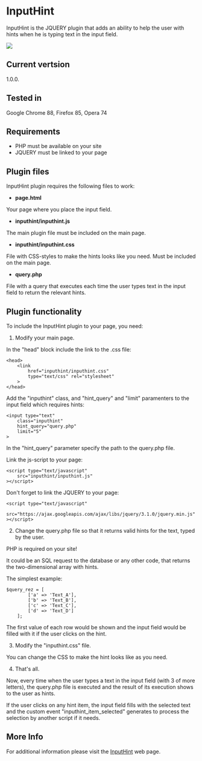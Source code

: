 # InputHint
InputHint is the JQUERY plugin that adds an ability to help the user with hints when he is typing text in the input field.

<img src="https://progr.interplanety.org/wp-content/upload_content/2021/02/preview_00_1200x600-400x200.jpg"><p>

Current vertsion
-
1.0.0.

Tested in
-
Google Chrome 88, Firefox 85, Opera 74

Requirements
-
- PHP must be available on your site
- JQUERY must be linked to your page

Plugin files
-
InputHint plugin requires the following files to work:

- <b>page.html</b>

Your page where you place the input field.

- <b>inputhint/inputhint.js</b>

The main plugin file must be included on the main page.

- <b>inputhint/inputhint.css</b>

File with CSS-styles to make the hints looks like you need. Must be included on the main page.

- <b>query.php</b>

File with a query that executes each time the user types text in the input field to return the relevant hints.

Plugin functionality
-
To include the InputHint plugin to your page, you need:

1. Modify your main page.

In the "head" block include the link to the .css file:

    <head>
        <link
            href="inputhint/inputhint.css"
            type="text/css" rel="stylesheet"
        >
    </head>

Add the "inputhint" class, and "hint_query" and "limit" paramenters to the input field which requires hints:

    <input type="text"
        class="inputhint"
        hint_query="query.php"
        limit="5"
    >

In the "hint_query" parameter specify the path to the query.php file.

Link the js-script to your page: 

    <script type="text/javascript"
        src="inputhint/inputhint.js"
    ></script>

Don't forget to link the JQUERY to your page:

    <script type="text/javascript"
        src="https://ajax.googleapis.com/ajax/libs/jquery/3.1.0/jquery.min.js"
    ></script>

2. Change the query.php file so that it returns valid hints for the text, typed by the user.

PHP is required on your site!

It could be an SQL request to the database or any other code, that returns the two-dimensional array with hints.

The simplest example:

    $query_rez = [
            ['a' => 'Text_A'],
            ['b' => 'Text_B'],
            ['c' => 'Text_C'],
            ['d' => 'Text_D']
        ];

The first value of each row would be shown and the input field would be filled with it if the user clicks on the hint.

3. Modify the "inputhint.css" file.

You can change the CSS to make the hint looks like as you need.

4. That's all.

Now, every time when the user types a text in the input field (with 3 of more letters), the query.php file is executed and the result of its execution shows to the user as hints.

If the user clicks on any hint item, the input field fills with the selected text and the custom event "inputhint_item_selected" generates to process the selection by another script if it needs.

More Info
-
For additional information please visit the <a href="progr.interplanety.org/en/inputhint/">InputHint</a> web page.
